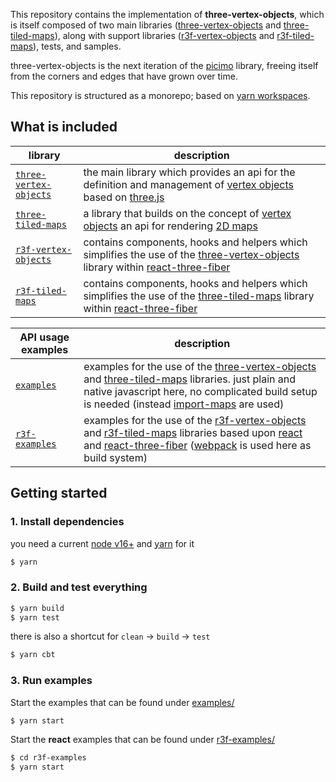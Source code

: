 This repository contains the implementation of **three-vertex-objects**, which is itself composed of two main libraries ([three-vertex-objects](./three-vertex-objects/) and [three-tiled-maps](./three-tiled-maps/)), along with support libraries ([r3f-vertex-objects](./r3f-vertex-objects/) and [r3f-tiled-maps](./r3f-tiled-maps/)), tests, and samples.

three-vertex-objects is the next iteration of the [picimo](https://github.com/spearwolf/picimo) library, freeing itself from the corners and edges that have grown over time.

This repository is structured as a monorepo; based on [yarn workspaces](https://yarnpkg.com/features/workspaces).

## What is included

| library | description |
|-|-|
| [`three-vertex-objects`](./three-vertex-objects/) | the main library which provides an api for the definition and management of [vertex objects](./ThinkTank.md) based on [three.js](https://threejs.org/) |
| [`three-tiled-maps`](./three-tiled-maps/) | a library that builds on the concept of [vertex objects](./ThinkTank.md) an api for rendering [2D maps](./three-tiled-maps/src/README.md) |
| [`r3f-vertex-objects`](./r3f-vertex-objects/) | contains components, hooks and helpers which simplifies the use of the [three-vertex-objects](./three-vertex-objects/) library within [react-three-fiber](https://github.com/pmndrs/react-three-fiber) |
| [`r3f-tiled-maps`](./r3f-tiled-maps/) | contains components, hooks and helpers which simplifies the use of the [three-tiled-maps](./three-tiled-maps/) library within [react-three-fiber](https://github.com/pmndrs/react-three-fiber) |

| API usage examples | description |
|-|-|
| [`examples`](./examples/) | examples for the use of the [three-vertex-objects](./three-vertex-objects/) and [three-tiled-maps](./three-tiled-maps/) libraries. just plain and native javascript here, no complicated build setup is needed (instead [import-maps](https://caniuse.com/import-maps) are used) |
| [`r3f-examples`](./r3f-examples/) | examples for the use of the [r3f-vertex-objects](./r3f-vertex-objects/) and [r3f-tiled-maps](./r3f-tiled-maps/) libraries based upon [react](https://reactjs.org/) and [react-three-fiber](https://github.com/pmndrs/react-three-fiber) ([webpack](https://webpack.js.org/) is used here as build system) |


## Getting started

### 1. Install dependencies

you need a current [node v16+](https://nodejs.org/) and [yarn](https://yarnpkg.com/) for it

```sh
$ yarn
```

### 2. Build and test everything

```sh
$ yarn build
$ yarn test
```

there is also a shortcut for `clean` &rarr; `build` &rarr; `test`

```sh
$ yarn cbt
```


### 3. Run examples

Start the examples that can be found under [examples/](./examples/)

```sh
$ yarn start
```

Start the __react__ examples that can be found under [r3f-examples/](./r3f-examples/)

```sh
$ cd r3f-examples
$ yarn start
```

